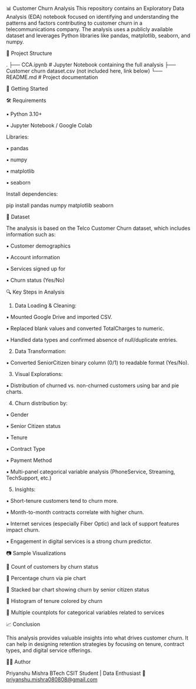 📊 Customer Churn Analysis
This repository contains an Exploratory Data Analysis (EDA) notebook focused on identifying and understanding the patterns and factors contributing to customer churn in a telecommunications company. The analysis uses a publicly available dataset and leverages Python libraries like pandas, matplotlib, seaborn, and numpy.

📁 Project Structure

.
├── CCA.ipynb              # Jupyter Notebook containing the full analysis
├── Customer churn dataset.csv (not included here, link below)
└── README.md              # Project documentation

🚀 Getting Started

🛠️ Requirements

▪︎ Python 3.10+

▪︎ Jupyter Notebook / Google Colab

Libraries:

▪︎ pandas

▪︎ numpy

▪︎ matplotlib

▪︎ seaborn

Install dependencies:

pip install pandas numpy matplotlib seaborn

📌 Dataset

The analysis is based on the Telco Customer Churn dataset, which includes information such as:

▪︎ Customer demographics

▪︎ Account information

▪︎ Services signed up for

▪︎ Churn status (Yes/No)



🔍 Key Steps in Analysis

1. Data Loading & Cleaning:

▪︎ Mounted Google Drive and imported CSV.

▪︎ Replaced blank values and converted TotalCharges to numeric.

▪︎ Handled data types and confirmed absence of null/duplicate entries.

2. Data Transformation:

▪︎ Converted SeniorCitizen binary column (0/1) to readable format (Yes/No).

3. Visual Explorations:

▪︎ Distribution of churned vs. non-churned customers using bar and pie charts.

4. Churn distribution by:

▪︎ Gender

▪︎ Senior Citizen status

▪︎ Tenure

▪︎ Contract Type

▪︎ Payment Method

▪︎ Multi-panel categorical variable analysis (PhoneService, Streaming, TechSupport, etc.)

5. Insights:

▪︎ Short-tenure customers tend to churn more.

▪︎ Month-to-month contracts correlate with higher churn.

▪︎ Internet services (especially Fiber Optic) and lack of support features impact churn.

▪︎ Engagement in digital services is a strong churn predictor.

📷 Sample Visualizations

📌 Count of customers by churn status

📌 Percentage churn via pie chart

📌 Stacked bar chart showing churn by senior citizen status

📌 Histogram of tenure colored by churn

📌 Multiple countplots for categorical variables related to services

📈 Conclusion

This analysis provides valuable insights into what drives customer churn. It can help in designing retention strategies by focusing on tenure, contract types, and digital service offerings.

👨‍💻 Author

Priyanshu Mishra
BTech CSIT Student | Data Enthusiast
📧 priyanshu.mishra080808@gmail.com
